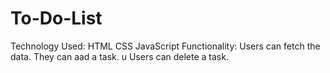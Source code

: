 # To-Do-List
Technology Used:
HTML
CSS
JavaScript
Functionality:
Users can fetch the data.
They can aad a task.
u
Users can delete a task.

